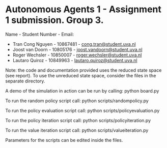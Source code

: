 Autonomous Agents 1 - Assignment 1 submission. Group 3.
=================
Name - Student Number - Email:
+ Tran Cong Nguyen - 10867481 - cong.tran@student.uva.nl
+ Joost van Doorn - 10805176 - joost.vandoorn@student.uva.nl
+ Roger Wechsler - 10850007 - roger.wechsler@student.uva.nl
+ Lautaro Quiroz - 10849963 - lautaro.quiroz@student.uva.nl

Note: the code and documentation provided uses the reduced state space (see report). To use the unreduced state space, consider the files in the separate directory.

A demo of the simulation in action can be run by calling:
python board.py

To run the random policy script call:
python scripts/randompolicy.py

To run the policy evaluation script call:
python scripts/policyevaluation.py

To run the policy iteration script call:
python scripts/policyiteration.py

To run the value iteration script call:
python scripts/valueiteration.py

Parameters for the scripts can be edited inside the files.
